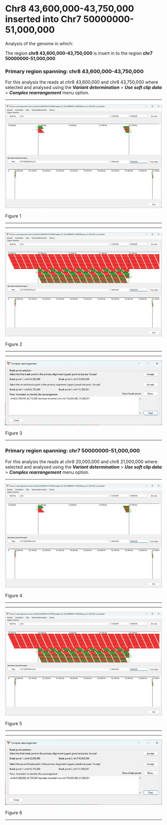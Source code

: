 # Chr8 43,600,000-43,750,000  inserted into Chr7 50000000-51,000,000

Analysis of the genome in which: 

The region **chr8 43,600,000-43,750,000** is insert in to the region **chr7 50000000-51,000,000**

### Primary region spanning: chr8 43,600,000-43,750,000 

For this analysis the reads at chr8 43,600,000 and chr8 43,750,000 where selected and analysed using the  ___Variant determination___ > ___Use soft clip data___ > ___Complex rearrangement___ menu option.

<hr />

![image](images/insert_chr8_60_43,600,000-43,750,000_target_chr7_60_50000000-51,000,000_plus_chr7_60_ONT_no_2nd_1.jpg)

Figure 1

<hr />

<hr />

![image](images/insert_chr8_60_43,600,000-43,750,000_target_chr7_60_50000000-51,000,000_plus_chr7_60_ONT_no_2nd_1_all.jpg)

Figure 2

<hr />

<hr />

![image](images/insert_chr8_60_43,600,000-43,750,000_target_chr7_60_50000000-51,000,000_plus_chr7_60_ONT_no_2nd_1_results.jpg)

Figure 3

<hr />

### Primary region spanning: chr7 50000000-51,000,000 

For this analysis the reads at chr8 20,000,000 and chr8 21,000,000 where selected and analysed using the  ___Variant determination___ > ___Use soft clip data___ > ___Complex rearrangement___ menu option.

<hr />

![image](images/insert_chr8_60_43,600,000-43,750,000_target_chr7_60_50000000-51,000,000_plus_chr7_60_ONT_no_2nd_1.jpg)

Figure 4

<hr />

<hr />

![image](images/insert_chr8_60_43,600,000-43,750,000_target_chr7_60_50000000-51,000,000_plus_chr7_60_ONT_no_2nd_1_all.jpg)

Figure 5

<hr />

<hr />

![image](images/insert_chr8_60_43,600,000-43,750,000_target_chr7_60_50000000-51,000,000_plus_chr7_60_ONT_no_2nd_1_results.jpg)

Figure 6

<hr />

